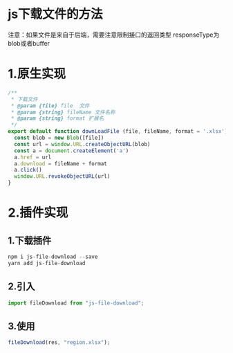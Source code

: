 # js下载文件的方法
注意：如果文件是来自于后端，需要注意限制接口的返回类型 responseType为blob或者buffer

# 1.原生实现
```javascript
/**
 * 下载文件
 * @param {file} file  文件
 * @param {string} fileName 文件名称
 * @param {string} format 扩展名
 */
export default function downLoadFile (file, fileName, format = '.xlsx') {
  const blob = new Blob([file])
  const url = window.URL.createObjectURL(blob)
  const a = document.createElement('a')
  a.href = url
  a.download = fileName + format
  a.click()
  window.URL.revokeObjectURL(url)
}

```
# 2.插件实现
## 1.下载插件
```javascript
npm i js-file-download --save
yarn add js-file-download
```
## 2.引入
```javascript
import fileDownload from "js-file-download";
```
## 3.使用
```javascript
fileDownload(res, "region.xlsx");
```
